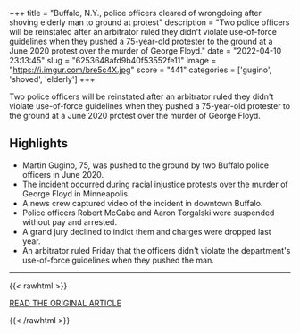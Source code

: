 +++
title = "Buffalo, N.Y., police officers cleared of wrongdoing after shoving elderly man to ground at protest"
description = "Two police officers will be reinstated after an arbitrator ruled they didn't violate use-of-force guidelines when they pushed a 75-year-old protester to the ground at a June 2020 protest over the murder of George Floyd."
date = "2022-04-10 23:13:45"
slug = "6253648afd9b40f53552fe11"
image = "https://i.imgur.com/bre5c4X.jpg"
score = "441"
categories = ['gugino', 'shoved', 'elderly']
+++

Two police officers will be reinstated after an arbitrator ruled they didn't violate use-of-force guidelines when they pushed a 75-year-old protester to the ground at a June 2020 protest over the murder of George Floyd.

## Highlights

- Martin Gugino, 75, was pushed to the ground by two Buffalo police officers in June 2020.
- The incident occurred during racial injustice protests over the murder of George Floyd in Minneapolis.
- A news crew captured video of the incident in downtown Buffalo.
- Police officers Robert McCabe and Aaron Torgalski were suspended without pay and arrested.
- A grand jury declined to indict them and charges were dropped last year.
- An arbitrator ruled Friday that the officers didn't violate the department's use-of-force guidelines when they pushed the man.

---

{{< rawhtml >}}
  <p class="article-category">
    <a target="_blank" href="https://www.cbc.ca/news/world/buffalo-police-officers-cleared-shoving-man-1.6415333">READ THE ORIGINAL ARTICLE</a>
  </p>
{{< /rawhtml >}}
